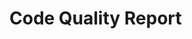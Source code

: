 # Code Quality Report

<!-- <iframe src="../_static/code-quality.html" style = "border: 0; width: 165%; height: 50em" id="cqiframe"></iframe> -->
